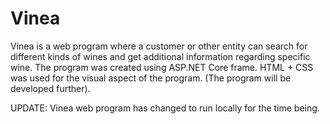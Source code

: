 # Vinea
Vinea is a web program where a customer or other entity can search for different kinds of wines and get additional information regarding specific wine. The program was created using ASP.NET Core frame. HTML + CSS was used for the visual aspect of the program. (The program will be developed further). 

UPDATE: Vinea web program has changed to run locally for the time being.
